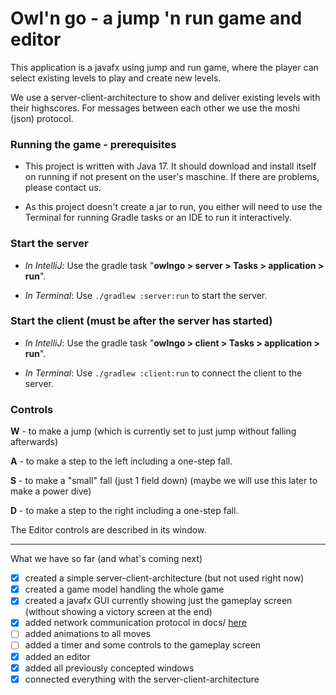 # Owl'n go - a jump 'n run game and editor

This application is a javafx using jump and run game, where the player can select existing levels to
play and create new levels.

We use a server-client-architecture to show and deliver existing levels with their highscores. For
messages between each other we use the moshi (json) protocol.

### Running the game - prerequisites

- This project is written with Java 17. It should download and install itself on running if not
  present on the user's maschine. If there are problems, please contact us.

- As this project doesn't create a jar to run, you either will need to use the Terminal for running
  Gradle tasks or an IDE to run it interactively.

### Start the server

- *In IntelliJ*: Use the gradle task "**owlngo > server > Tasks >
  application > run**".


- *In Terminal*: Use `./gradlew :server:run` to start the server.

### Start the client (must be after the server has started)

- *In IntelliJ*: Use the gradle task "**owlngo > client > Tasks >
  application > run**".


- *In Terminal*: Use `./gradlew :client:run` to connect the client to the server.

### Controls

**W** - to make a jump (which is currently set to just jump without falling afterwards)

**A** - to make a step to the left including a one-step fall.

**S** - to make a "small" fall (just 1 field down) (maybe we will use this later to make a power
dive)

**D** - to make a step to the right including a one-step fall.

The Editor controls are described in its window.

***

What we have so far (and what's coming next)

- [x] created a simple server-client-architecture (but not used right now)
- [x] created a game model handling the whole game
- [x] created a javafx GUI currently showing just the gameplay screen (without showing a victory
  screen at the end)
- [x] added network communication protocol in docs/ [here](docs/network_communication_protocol.md)
- [ ] added animations to all moves
- [ ] added a timer and some controls to the gameplay screen
- [x] added an editor
- [x] added all previously concepted windows
- [x] connected everything with the server-client-architecture
